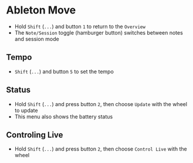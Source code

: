 # Ableton Move

- Hold `Shift` (`...`) and button `1` to return to the `Overview`
- The `Note/Session` toggle (hamburger button) switches between notes and session mode

## Tempo

- `Shift` (`...`) and button `5` to set the tempo

## Status

- Hold `Shift` (`...`) and press button `2`, then choose `Update` with the wheel to update
- This menu also shows the battery status

## Controling Live

- Hold `Shift` (`...`) and press button `2`, then choose `Control Live` with the wheel
